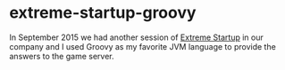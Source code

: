 extreme-startup-groovy
======================

In September 2015 we had another session of [Extreme Startup](https://github.com/rchatley/extreme_startup) in our company and I used Groovy as my favorite JVM language to provide the answers to the game server.
